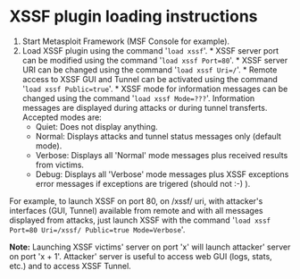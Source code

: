 # XSSF plugin loading instructions #
  1. Start Metasploit Framework (MSF Console for example).
  1. Load XSSF plugin using the command '`load xssf`'.
    * XSSF server port can be modified using the command '`load xssf Port=80`'.
    * XSSF server URI can be changed using the command '`load xssf Uri=/`'.
    * Remote access to XSSF GUI and Tunnel can be activated using the command '`load xssf Public=true`'.
    * XSSF mode for information messages can be changed using the command '`load xssf Mode=???`'. Information messages are displayed during attacks or during tunnel transferts. Accepted modes are:
      * Quiet: Does not display anything.
      * Normal: Displays attacks and tunnel status messages only (default mode).
      * Verbose: Displays all 'Normal' mode messages plus received results from victims.
      * Debug: Displays all 'Verbose' mode messages plus XSSF exceptions error messages if exceptions are trigered (should not :-) ).

For example, to launch XSSF on port 80, on /xssf/ uri, with attacker's interfaces (GUI, Tunnel) available from remote and with all messages displayed from attacks, just launch XSSF with the command '`load xssf Port=80 Uri=/xssf/ Public=true Mode=Verbose`'.

**Note:** Launching XSSF victims' server on port 'x' will launch attacker' server on port 'x + 1'. Attacker' server is useful to access web GUI (logs, stats, etc.) and to access XSSF Tunnel.